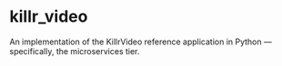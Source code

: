 # killr_video
An implementation of the KillrVideo reference application in Python — specifically, the microservices tier.
